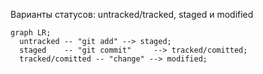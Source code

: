 Варианты статусов:  untracked/tracked, staged и modified

```mermaid
graph LR;
  untracked -- "git add" --> staged;
  staged    -- "git commit"     --> tracked/comitted;
  tracked/comitted -- "change" --> modified;

``` 
